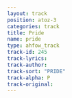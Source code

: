 ```yaml
---
layout: track
position: atoz-3
categories: track
title: Pride
name: pride
type: ahfow_track
track-id: 245
track-lyrics: 
track-author: 
track-sort: "PRIDE"
track-alpha: P
track-original: 
---
```

